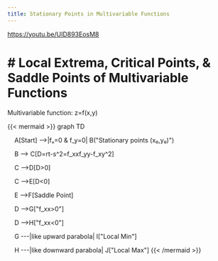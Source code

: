 ```yaml
---
title: Stationary Points in Multivariable Functions
---
```

https://youtu.be/UID893EosM8
# # Local Extrema, Critical Points, & Saddle Points of Multivariable Functions
Multivariable function: z=f(x,y)

{{< mermaid >}}
graph TD

    A[Start] -->|fₓ=0 & f_y=0| B("Stationary points (x₀,y₀)")

    B --> C[D=rt-s^2=f_xxf_yy-f_xy^2]

    C -->D[D>0]

    C -->E[D<0]

    E -->F[Saddle Point]

    D -->G["f_xx>0"]

    D -->H["f_xx<0"]

    G ---|like upward parabola| I["Local Min"]

    H ---|like downward parabola| J["Local Max"]
{{< /mermaid >}}
